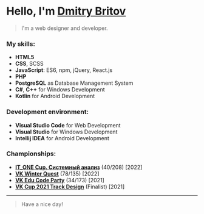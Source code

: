 # Hello, I'm [Dmitry Britov][web]
> I'm a web designer and developer.

### My skills:

- **HTML5**
- **CSS**, SCSS
- **JavaScript**: ES6, npm, jQuery, React.js
- **PHP**
- **PostgreSQL** as Database Management System
- **C#**, **C++** for Windows Development
- **Kotlin** for Android Development

### Development environment:

- **Visual Studio Code** for Web Development
- **Visual Studio** for Windows Development
- **Intellij IDEA** for Android Development

### Championships:
- **[IT_ONE Cup. Системный анализ](https://cups.online/ru/results/itonecup?period=past&roundId=662&round_id=662)** (40/208) [2022]
- **[VK Winter Quest](https://cups.online/ru/results/vkwinterquest?page=3&pageSize=36&period=past&roundId=659)** (78/135) [2022]
- **[VK Edu Code Party](https://cups.online/ru/results/vkeducodeparty?page=4&period=past&roundId=657)** (34/173) [2021]
- **[VK Cup 2021 Track Design](https://vk.com/vkteam?w=wall-147415323_10535)** (Finalist) [2021]
__________
> Have a nice day!

[web]: https://kenclaron.github.io/kenclaron
